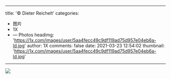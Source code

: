 
---
title: '© Dieter Reichelt'
categories: 
 - 图片
 - 1X
 - — Photos
headimg: 'https://1x.com/images/user/5aa4fecc49c9df119ad75d957e04eb6a-ld.jpg'
author: 1X
comments: false
date: 2021-03-23 12:54:02
thumbnail: 'https://1x.com/images/user/5aa4fecc49c9df119ad75d957e04eb6a-ld.jpg'
---

<div>   
<img src="https://1x.com/images/user/5aa4fecc49c9df119ad75d957e04eb6a-ld.jpg" referrerpolicy="no-referrer">  
</div>
            